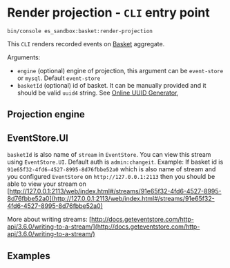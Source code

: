 # Render projection - `CLI` entry point

```
bin/console es_sandbox:basket:render-projection
```

This `CLI` renders recorded events on [Basket](doc/domain-model.md#aggregate) aggregate.

Arguments:
- `engine` (optional) engine of projection, this argument can be `event-store` or `mysql`. Default `event-store`
- `basketId` (optional) id of basket. It can be manually provided and it should be valid `uuid4` string. See [Online UUID Generator](https://www.uuidgenerator.net/),

## Projection engine

## EventStore.UI

`basketId` is also name of `stream` in `EventStore`. 
You can view this stream using `EventStore.UI`. Default auth is `admin:changeit`.
Example: 
If basket id is `91e65f32-4fd6-4527-8995-8d76fbbe52a0` which is also name of stream and you configured `EventStore` on `http://127.0.0.1:2113` 
then you should be able to view your stream on [http://127.0.0.1:2113/web/index.html#/streams/91e65f32-4fd6-4527-8995-8d76fbbe52a0](http://127.0.0.1:2113/web/index.html#/streams/91e65f32-4fd6-4527-8995-8d76fbbe52a0)

More about writing streams: [http://docs.geteventstore.com/http-api/3.6.0/writing-to-a-stream/](http://docs.geteventstore.com/http-api/3.6.0/writing-to-a-stream/)

## Examples